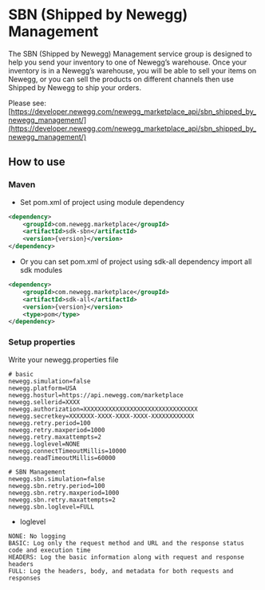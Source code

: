 # SBN (Shipped by Newegg) Management
The SBN (Shipped by Newegg) Management service group is designed to help you send your inventory to one of Newegg’s warehouse. Once your inventory is in a Newegg’s warehouse, you will be able to sell your items on Newegg, or you can sell the products on different channels then use Shipped by Newegg to ship your orders.

Please see: [https://developer.newegg.com/newegg_marketplace_api/sbn_shipped_by_newegg_management/](https://developer.newegg.com/newegg_marketplace_api/sbn_shipped_by_newegg_management/)

## How to use
### Maven
- Set pom.xml of project using module dependency
```xml
<dependency>
    <groupId>com.newegg.marketplace</groupId>
    <artifactId>sdk-sbn</artifactId>
    <version>{version}</version>
</dependency>
```

- Or you can set pom.xml of project using sdk-all dependency import all sdk modules
```xml
<dependency>
    <groupId>com.newegg.marketplace</groupId>
    <artifactId>sdk-all</artifactId>
    <version>{version}</version>
    <type>pom</type>
</dependency>
```

### Setup properties
Write your newegg.properties file
```properties
# basic
newegg.simulation=false
newegg.platform=USA
newegg.hosturl=https://api.newegg.com/marketplace
newegg.sellerid=XXXX
newegg.authorization=XXXXXXXXXXXXXXXXXXXXXXXXXXXXXXXX
newegg.secretkey=XXXXXXX-XXXX-XXXX-XXXX-XXXXXXXXXXXX
newegg.retry.period=100
newegg.retry.maxperiod=1000
newegg.retry.maxattempts=2
newegg.loglevel=NONE
newegg.connectTimeoutMillis=10000
newegg.readTimeoutMillis=60000

# SBN Management
newegg.sbn.simulation=false
newegg.sbn.retry.period=100
newegg.sbn.retry.maxperiod=1000
newegg.sbn.retry.maxattempts=2
newegg.sbn.loglevel=FULL
```

- loglevel
```
NONE: No logging
BASIC: Log only the request method and URL and the response status code and execution time
HEADERS: Log the basic information along with request and response headers
FULL: Log the headers, body, and metadata for both requests and responses
```

